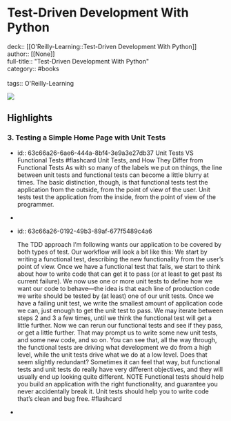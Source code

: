 # Test-Driven Development With Python

deck:: [[O'Reilly-Learning::Test-Driven Development With Python]]\
author:: [[None]]\
full-title:: "Test-Driven Development With Python"\
category:: #books\
\
tags:: O'Reilly-Learning  

![](https://learning.oreilly.com/covers/9781449365141/)
## Highlights
### 3. Testing a Simple Home Page with Unit Tests
- id:: 63c66a26-6ae6-444a-8bf4-3e9a3e27db37
   Unit Tests VS Functional Tests #flashcard 
    Unit Tests, and How They Differ from Functional Tests
     As with so many of the labels we put on things, the line between unit tests and functional tests can become a little blurry at times. The basic distinction, though, is that functional tests test the application from the outside, from the point of view of the user. Unit tests test the application from the inside, from the point of view of the programmer.
-
- id:: 63c66a26-0192-49b3-89af-677f5489c4a6
  
  The TDD approach I’m following wants our application to be covered by both types of test. Our workflow will look a bit like this:
     We start by writing a functional test, describing the new functionality from the user’s point of view.
     Once we have a functional test that fails, we start to think about how to write code that can get it to pass (or at least to get past its current failure). We now use one or more unit tests to define how we want our code to behave—the idea is that each line of production code we write should be tested by (at least) one of our unit tests.
     Once we have a failing unit test, we write the smallest amount of application code we can, just enough to get the unit test to pass. We may iterate between steps 2 and 3 a few times, until we think the functional test will get a little further.
     Now we can rerun our functional tests and see if they pass, or get a little further. That may prompt us to write some new unit tests, and some new code, and so on.
     You can see that, all the way through, the functional tests are driving what development we do from a high level, while the unit tests drive what we do at a low level.
     Does that seem slightly redundant? Sometimes it can feel that way, but functional tests and unit tests do really have very different objectives, and they will usually end up looking quite different.
     NOTE
     Functional tests should help you build an application with the right functionality, and guarantee you never accidentally break it. Unit tests should help you to write code that’s clean and bug free. #flashcard
-